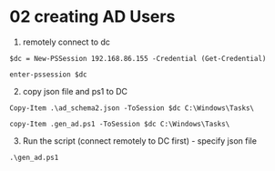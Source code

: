 # 02 creating AD Users

1. remotely connect to dc
```
$dc = New-PSSession 192.168.86.155 -Credential (Get-Credential)
```
```
enter-pssession $dc
```

2. copy json file and ps1 to DC
```shell
Copy-Item .\ad_schema2.json -ToSession $dc C:\Windows\Tasks\
```
```
copy-Item .gen_ad.ps1 -ToSession $dc C:\Windows\Tasks\
```

3. Run the script (connect remotely to DC first) - specify json file
```
.\gen_ad.ps1
```

